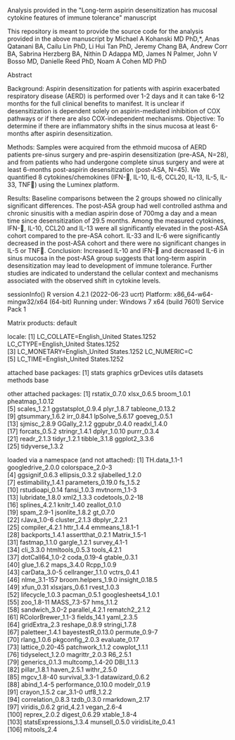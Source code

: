 Analysis provided in the "Long-term aspirin desensitization has mucosal cytokine features of immune tolerance" manuscript

This repository is meant to provide the source code for the analysis provided in the above manuscript by Michael A Kohanski MD PhD,*, Anas Qatanani BA, Cailu Lin PhD, Li Hui Tan PhD, Jeremy Chang BA, Andrew Corr BA, Sabrina Herzberg BA, Nithin D Adappa MD, James N Palmer, John V Bosso MD, Danielle Reed PhD, Noam A Cohen MD PhD

Abstract

Background: Aspirin desensitization for patients with aspirin exacerbated respiratory disease (AERD) is performed over 1-2 days and it can take 6-12 months for the full clinical benefits to manifest. It is unclear if desensitization is dependent solely on aspirin-mediated inhibition of COX pathways or if there are also COX-independent mechanisms.
Objective: To determine if there are inflammatory shifts in the sinus mucosa at least 6-months after aspirin desensitization.

Methods: Samples were acquired from the ethmoid mucosa of AERD patients pre-sinus surgery and pre-aspirin desensitization (pre-ASA, N=28), and from patients who had undergone complete sinus surgery and were at least 6-months post-aspirin desensitization (post-ASA, N=45). We quantified 8 cytokines/chemokines (IFN-, IL-10, IL-6, CCL20, IL-13, IL-5, IL-33, TNF) using the Luminex platform.

Results: Baseline comparisons between the 2 groups showed no clinically significant differences. The post-ASA group had well controlled asthma and chronic sinusitis with a median aspirin dose of 700mg a day and a mean time since desensitization of 29.5 months. Among the measured cytokines, IFN-, IL-10, CCL20 and IL-13 were all significantly elevated in the post-ASA cohort compared to the pre-ASA cohort. IL-33 and IL-6 were significantly decreased in the post-ASA cohort and there were no significant changes in IL-5 or TNF.
Conclusion: Increased IL-10 and IFN- and decreased IL-6 in sinus mucosa in the post-ASA group suggests that long-term aspirin desensitization may lead to development of immune tolerance. Further studies are indicated to understand the cellular context and mechanisms associated with the observed shift in cytokine levels.


 sessionInfo()
R version 4.2.1 (2022-06-23 ucrt)
Platform: x86_64-w64-mingw32/x64 (64-bit)
Running under: Windows 7 x64 (build 7601) Service Pack 1

Matrix products: default

locale:
[1] LC_COLLATE=English_United States.1252  LC_CTYPE=English_United States.1252   
[3] LC_MONETARY=English_United States.1252 LC_NUMERIC=C                          
[5] LC_TIME=English_United States.1252    

attached base packages:
[1] stats     graphics  grDevices utils     datasets  methods   base     

other attached packages:
 [1] rstatix_0.7.0     xlsx_0.6.5        broom_1.0.1       pheatmap_1.0.12  
 [5] scales_1.2.1      ggstatsplot_0.9.4 plyr_1.8.7        tableone_0.13.2  
 [9] gtsummary_1.6.2   irr_0.84.1        lpSolve_5.6.17    goeveg_0.5.1     
[13] sjmisc_2.8.9      GGally_2.1.2      ggpubr_0.4.0      readxl_1.4.0     
[17] forcats_0.5.2     stringr_1.4.1     dplyr_1.0.10      purrr_0.3.4      
[21] readr_2.1.3       tidyr_1.2.1       tibble_3.1.8      ggplot2_3.3.6    
[25] tidyverse_1.3.2  

loaded via a namespace (and not attached):
  [1] TH.data_1.1-1          googledrive_2.0.0      colorspace_2.0-3      
  [4] ggsignif_0.6.3         ellipsis_0.3.2         sjlabelled_1.2.0      
  [7] estimability_1.4.1     parameters_0.19.0      fs_1.5.2              
 [10] rstudioapi_0.14        fansi_1.0.3            mvtnorm_1.1-3         
 [13] lubridate_1.8.0        xml2_1.3.3             codetools_0.2-18      
 [16] splines_4.2.1          knitr_1.40             zeallot_0.1.0         
 [19] spam_2.9-1             jsonlite_1.8.2         gt_0.7.0              
 [22] rJava_1.0-6            cluster_2.1.3          dbplyr_2.2.1          
 [25] compiler_4.2.1         httr_1.4.4             emmeans_1.8.1-1       
 [28] backports_1.4.1        assertthat_0.2.1       Matrix_1.5-1          
 [31] fastmap_1.1.0          gargle_1.2.1           survey_4.1-1          
 [34] cli_3.3.0              htmltools_0.5.3        tools_4.2.1           
 [37] dotCall64_1.0-2        coda_0.19-4            gtable_0.3.1          
 [40] glue_1.6.2             maps_3.4.0             Rcpp_1.0.9            
 [43] carData_3.0-5          cellranger_1.1.0       vctrs_0.4.1           
 [46] nlme_3.1-157           broom.helpers_1.9.0    insight_0.18.5        
 [49] xfun_0.31              xlsxjars_0.6.1         rvest_1.0.3           
 [52] lifecycle_1.0.3        pacman_0.5.1           googlesheets4_1.0.1   
 [55] zoo_1.8-11             MASS_7.3-57            hms_1.1.2             
 [58] sandwich_3.0-2         parallel_4.2.1         rematch2_2.1.2        
 [61] RColorBrewer_1.1-3     fields_14.1            yaml_2.3.5            
 [64] gridExtra_2.3          reshape_0.8.9          stringi_1.7.8         
 [67] paletteer_1.4.1        bayestestR_0.13.0      permute_0.9-7         
 [70] rlang_1.0.6            pkgconfig_2.0.3        evaluate_0.17         
 [73] lattice_0.20-45        patchwork_1.1.2        cowplot_1.1.1         
 [76] tidyselect_1.2.0       magrittr_2.0.3         R6_2.5.1              
 [79] generics_0.1.3         multcomp_1.4-20        DBI_1.1.3             
 [82] pillar_1.8.1           haven_2.5.1            withr_2.5.0           
 [85] mgcv_1.8-40            survival_3.3-1         datawizard_0.6.2      
 [88] abind_1.4-5            performance_0.10.0     modelr_0.1.9          
 [91] crayon_1.5.2           car_3.1-0              utf8_1.2.2            
 [94] correlation_0.8.3      tzdb_0.3.0             rmarkdown_2.17        
 [97] viridis_0.6.2          grid_4.2.1             vegan_2.6-4           
[100] reprex_2.0.2           digest_0.6.29          xtable_1.8-4          
[103] statsExpressions_1.3.4 munsell_0.5.0          viridisLite_0.4.1     
[106] mitools_2.4           
